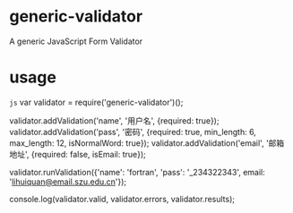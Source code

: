 # generic-validator
A generic JavaScript Form Validator

# usage

`js`
  var validator = require('generic-validator')();
  
  validator.addValidation('name', '用户名', {required: true});
  validator.addValidation('pass', '密码', {required: true, min_length: 6, max_length: 12, isNormalWord: true});
  validator.addValidation('email', '邮箱地址', {required: false, isEmail: true});
  
  validator.runValidation({'name': 'fortran', 'pass': '_234322343', email: 'lihuiquan@email.szu.edu.cn'});
  
  console.log(validator.valid, validator.errors, validator.results);
